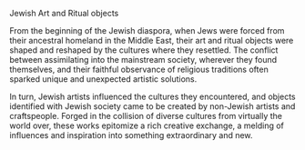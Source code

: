 Jewish Art and Ritual objects

From the beginning of the Jewish diaspora, when Jews were forced from their ancestral homeland in the Middle East, their art and ritual objects were shaped and reshaped by the cultures where they resettled. The conflict between assimilating into the mainstream society, wherever they found themselves, and their faithful observance of religious traditions often sparked unique and unexpected artistic solutions.<span class="Apple-converted-space"> </span>

In turn, Jewish artists influenced the cultures they encountered, and objects identified with Jewish society came to be created by non-Jewish artists and craftspeople. Forged in the collision of diverse cultures from virtually the world over, these works epitomize a rich creative exchange, a melding of influences and inspiration into something extraordinary and new.

